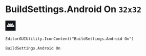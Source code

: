 # BuildSettings.Android On `32x32`
<img src="/img/BuildSettings.Android%20On.png" width=32 height=32>

``` CSharp
EditorGUIUtility.IconContent("BuildSettings.Android On")
```
```
BuildSettings.Android On
```
